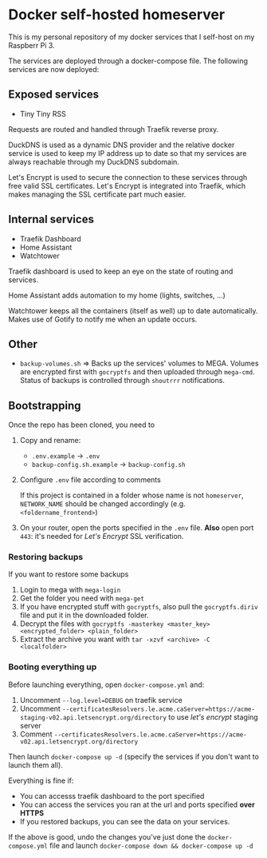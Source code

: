 # Docker self-hosted homeserver 

This is my personal repository of my docker services that I self-host on my Raspberr Pi 3.

The services are deployed through a docker-compose file. The following services are now deployed:

## Exposed services

  - Tiny Tiny RSS

Requests are routed and handled through Traefik reverse proxy.

DuckDNS is used as a dynamic DNS provider and the relative docker service is used to keep my IP address up to date so that my services are always reachable through my DuckDNS subdomain.

Let's Encrypt is used to secure the connection to these services through free valid SSL certificates. Let's Encrypt is integrated into Traefik, which makes managing the SSL certificate part much easier.

## Internal services

  - Traefik Dashboard
  - Home Assistant
  - Watchtower

Traefik dashboard is used to keep an eye on the state of routing and services.

Home Assistant adds automation to my home (lights, switches, ...)

Watchtower keeps all the containers (itself as well) up to date automatically. Makes use of Gotify to notify me when an update occurs.

## Other

  - `backup-volumes.sh` => Backs up the services' volumes to MEGA. Volumes are encrypted first with `gocryptfs` and then uploaded through `mega-cmd`. Status of backups is controlled through `shoutrrr` notifications.

## Bootstrapping

Once the repo has been cloned, you need to

  1. Copy and rename:
  
      - `.env.example` -> `.env`
      - `backup-config.sh.example` -> `backup-config.sh`
 
  2. Configure `.env` file according to comments
     
     If this project is contained in a folder whose name is not `homeserver`, `NETWORK_NAME` should be changed accordingly (e.g. `<foldername_frontend>`)

  3. On your router, open the ports specified in the `.env` file. **Also** open port `443`: it's needed for *Let's Encrypt* SSL verification.

### Restoring backups

If you want to restore some backups

  1. Login to mega with `mega-login`
  2. Get the folder you need with `mega-get`
  3. If you have encrypted stuff with `gocryptfs`, also pull the `gocryptfs.diriv` file and put it in the downloaded folder.
  4. Decrypt the files with `gocryptfs -masterkey <master_key> <encrypted_folder> <plain_folder>`
  5. Extract the archive you want with `tar -xzvf <archive> -C <localfolder>`

### Booting everything up

Before launching everything, open `docker-compose.yml` and:
  
  1. Uncomment `--log.level=DEBUG` on traefik service
  2. Uncomment `--certificatesResolvers.le.acme.caServer=https://acme-staging-v02.api.letsencrypt.org/directory` to use *let's encrypt* staging server
  3. Comment `--certificatesResolvers.le.acme.caServer=https://acme-v02.api.letsencrypt.org/directory`

Then launch `docker-compose up -d` (specify the services if you don't want to launch them all).

Everything is fine if:

  - You can accesss traefik dashboard to the port specified
  - You can access the services you ran at the url and ports specified **over HTTPS**
  - If you restored backups, you can see the data on your services.

If the above is good, undo the changes you've just done the `docker-compose.yml` file and launch `docker-compose down && docker-compose up -d`